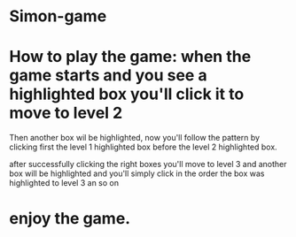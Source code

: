 # Simon-game

# How to play the game: when the game starts and you see a highlighted box you'll click it to move to level 2

Then another box wil be highlighted, now you'll follow the pattern by clicking first the level 1 highlighted box before the level 2 highlighted box.

after successfully clicking the right boxes you'll move to level 3 and another box will be highlighted and you'll simply click in the order the box was highlighted to level 3 an so on


# enjoy the game.
